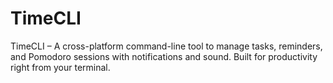 # TimeCLI
TimeCLI – A cross-platform command-line tool to manage tasks, reminders, and Pomodoro sessions with notifications and sound. Built for productivity right from your terminal.
